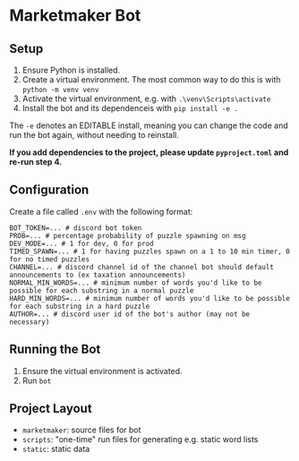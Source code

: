 # Marketmaker Bot

## Setup

1. Ensure Python is installed.
2. Create a virtual environment. The most common way to do this is with `python -m venv venv`
3. Activate the virtual environment, e.g. with `.\venv\Scripts\activate`
4. Install the bot and its dependenceis with `pip install -e .`

The `-e` denotes an EDITABLE install, meaning you can change the code and run the bot again, without needing to reinstall.

**If you add dependencies to the project, please update `pyproject.toml` and re-run step 4.**

## Configuration

Create a file called `.env` with the following format:

```plaintext
BOT_TOKEN=... # discord bot token
PROB=... # percentage probability of puzzle spawning on msg
DEV_MODE=... # 1 for dev, 0 for prod
TIMED_SPAWN=... # 1 for having puzzles spawn on a 1 to 10 min timer, 0 for no timed puzzles
CHANNEL=... # discord channel id of the channel bot should default announcements to (ex taxation announcements)
NORMAL_MIN_WORDS=... # minimum number of words you'd like to be possible for each substring in a normal puzzle
HARD_MIN_WORDS=... # minimum number of words you'd like to be possible for each substring in a hard puzzle
AUTHOR=... # discord user id of the bot's author (may not be necessary)
```

## Running the Bot

1. Ensure the virtual environment is activated.
2. Run `bot`

## Project Layout

* `marketmaker`: source files for bot
* `scripts`: "one-time" run files for generating e.g. static word lists
* `static`: static data
